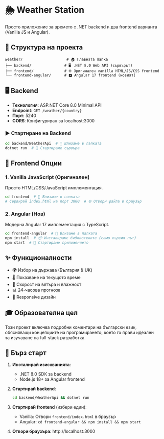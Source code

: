 # 🌦️ Weather Station
<!-- Главният README - като корицата на книга! -->

Просто приложение за времето с .NET backend и два frontend варианта (Vanilla JS и Angular).

## 📁 Структура на проекта

```
weather/                    # 🏠 Главната папка
├── backend/               # 🖥️ .NET 8.0 Web API (сървърът)
├── frontend/              # 🌐 Оригинален vanilla HTML/JS/CSS frontend
└── frontend-angular/      # 🅰️ Angular 17 frontend (новият)
```

## 🖥️ Backend

- **Технология**: ASP.NET Core 8.0 Minimal API <!-- Модерен C# сървър -->
- **Endpoint**: `GET /weather/{country}` <!-- Път за получаване на данни -->
- **Порт**: 5240 <!-- Номерът на "вратата" -->
- **CORS**: Конфигуриран за localhost:3000 <!-- Позволява на frontend-а да говори със сървъра -->

### ▶️ Стартиране на Backend

```bash
cd backend/WeatherApi  # 📁 Влизаме в папката
dotnet run  # 🚀 Стартираме сървъра
```

## 🎨 Frontend Опции

### 1. Vanilla JavaScript (Оригинален) <!-- Простият вариант -->

Просто HTML/CSS/JavaScript имплементация.

```bash
cd frontend  # 📁 Влизаме в папката
# Сервирай index.html на порт 3000  # 🌐 Отвори файла в браузър
```

### 2. Angular (Нов) <!-- Модерният вариант -->

Модерна Angular 17 имплементация с TypeScript.

```bash
cd frontend-angular  # 📁 Влизаме в папката
npm install  # 📦 Инсталираме библиотеките (само първия път)
npm start  # 🚀 Стартираме приложението
```

## ✨ Функционалности

- 🌍 Избор на държава (България & UK) <!-- Можеш да избираш -->
- 🌡️ Показване на текущото време <!-- Виждаш температурата -->
- 💨 Скорост на вятъра и влажност <!-- Допълнителна информация -->
- 📊 24-часова прогноза <!-- Планираш деня си -->
- 📱 Responsive дизайн <!-- Работи навсякъде -->

## 🎓 Образователна цел

Този проект включва подробни коментари на български език, обясняващи концепциите на програмирането, което го прави идеален за изучаване на full-stack разработка.

<!-- 📚 Всеки ред код е обяснен като за деца! -->
<!-- 🎯 Перфектен за начинаещи програмисти -->
<!-- 💡 Научаваш и frontend, и backend -->

## 🚀 Бърз старт

1. **Инсталирай изискванията**:
   - .NET 8.0 SDK за backend <!-- За C# сървъра -->
   - Node.js 18+ за Angular frontend <!-- За модерния frontend -->

2. **Стартирай backend**:
   ```bash
   cd backend/WeatherApi && dotnet run
   ```

3. **Стартирай frontend** (избери един):
   - Vanilla: Отвори `frontend/index.html` в браузър
   - Angular: `cd frontend-angular && npm install && npm start`

4. **Отвори браузъра**: http://localhost:3000

<!-- 🎉 Готово! Вече имаш работещо Weather Station приложение! -->
